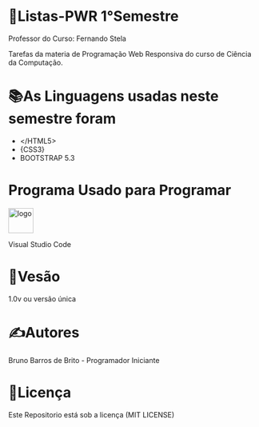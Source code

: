 <!DOCTYPE html>
<html lang="en">
<head>
    <meta charset="UTF-8">
    <meta name="viewport" content="width=device-width, initial-scale=1.0">
</head>
<body>
    <h1>💾Listas-PWR 1°Semestre</h1>
    <p>Professor do Curso: Fernando Stela</p>
    <p>Tarefas da materia de Programação Web Responsiva do curso de Ciência da Computação.</p>
    <h1>📚As Linguagens usadas neste semestre foram</h1>
    <ul>
        <li>&lt;/HTML5&gt;</li>
        <li>{CSS3}</li>
        <li>BOOTSTRAP 5.3</li>
    </ul>
    <h1>Programa Usado para Programar</h1>
    <img src="https://code.visualstudio.com/assets/apple-touch-icon.png" alt="logo" width="50" height="50"><p>Visual Studio Code</p>   
    <h1>📍Vesão</h1>
    <p>1.0v ou versão única</p>
    <h1>✍️Autores</h1>
    <p>Bruno Barros de Brito - Programador Iniciante</p>
    <h1>📝Licença</h1>
    <p>Este Repositorio está sob a licença (MIT LICENSE)</p>
</body>
</html>
  
